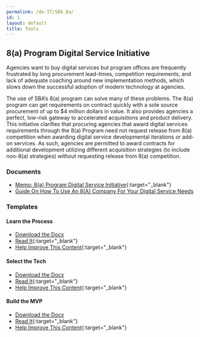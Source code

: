 ```yaml
---
permalink: /do-IT/SBA_8a/
id: 1
layout: default
title: Tools
---
```


## 8(a) Program Digital Service Initiative 

Agencies want to buy digital services but program offices are frequently frustrated by long procurement lead-times, competition requirements, and lack of adequate coaching around new implementation methods, which slows down the successful adoption of modern technology at agencies.  

The use of SBA’s 8(a) program can solve many of these problems.  The 8(a) program can get requirements on contract quickly with a sole source procurement of up to $4 million dollars in value.  It also provides agencies a perfect, low-risk gateway to accelerated acquisitions and product delivery. This initiative clarifies that procuring agencies that award digital services requirements through the 8(a) Program need not request release from 8(a) competition when awarding digital service developmental iterations or add-on services.  As such, agencies are permitted to award contracts for additional development utilizing different acquisition strategies (to include non-8(a) strategies) without requesting release from 8(a) competition.  

### Documents
* [Memo: 8(a) Program Digital Service Initiative](https://techfarhub.cio.gov/assets/files/8aSBA_USDSMemo.pdf){:target="_blank"}
* [Guide On How To Use An 8(A) Company For Your Digital Service Needs](https://techfarhub.cio.gov/discover-IT/how_to_8a/)

### Templates

#### Learn the Process
  * [Download the Docx](https://techfarhub.cio.gov/assets/files/USDS-LearnTheProcessSOO.docx)
  * [Read It](https://github.com/usds/techfar-hub/blob/master/sba-docs/learn_the_processSOO.md){:target="_blank"}
  * [Help Improve This Content](https://github.com/usds/techfar-hub/blob/master/README.md){:target="_blank"} 

#### Select the Tech
  * [Download the Docx](https://techfarhub.cio.gov/assets/files/USDS-SelectYourTechSOO.docx)
  * [Read It](https://github.com/usds/techfar-hub/blob/master/sba-docs/select_your_tech.md){:target="_blank"}
  * [Help Improve This Content](https://github.com/usds/techfar-hub/blob/master/README.md){:target="_blank"}

#### Build the MVP
  * [Download the Docx](https://techfarhub.cio.gov/assets/files/USDS-BuildAnMVP_SOO.docx)
  * [Read It](https://github.com/usds/techfar-hub/blob/master/sba-docs/build_MVP.md){:target="_blank"}
  * [Help Improve This Content](https://github.com/usds/techfar-hub/blob/master/README.md){:target="_blank"} 
